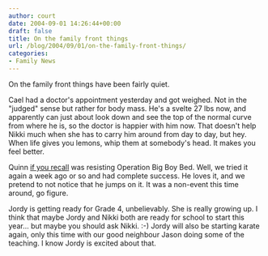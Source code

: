 ```yaml
---
author: court
date: 2004-09-01 14:26:44+00:00
draft: false
title: On the family front things
url: /blog/2004/09/01/on-the-family-front-things/
categories:
- Family News
---
```


On the family front things have been fairly quiet.

Cael had a doctor's appointment yesterday and got weighed. Not in the "judged" sense but rather for body mass. He's a svelte 27 lbs now, and apparently can just about look down and see the top of the normal curve from where he is, so the doctor is happier with him now. That doesn't help Nikki much when she has to carry him around from day to day, but hey. When life gives you lemons, whip them at somebody's head. It makes you feel better.

Quinn [if you recall](http://www.vallentyne.com/blog/2004/02/well-that-was-painful.htm) was resisting Operation Big Boy Bed. Well, we tried it again a week ago or so and had complete success. He loves it, and we pretend to not notice that he jumps on it.  It was a non-event this time around, go figure.

Jordy is getting ready for Grade 4, unbelievably.  She is really growing up.  I think that maybe Jordy and Nikki both are ready for school to start this year... but maybe you should ask Nikki.  :-)  Jordy will also be starting karate again, only this time with our good neighbour Jason doing some of the teaching.  I know Jordy is excited about that.
